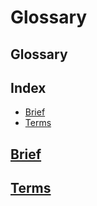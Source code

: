 <!--- README generated by rdme: https://github.com/menatl32/rdme --->
# Glossary
## Glossary

## Index

  - [Brief](#Brief)
  - [Terms](#Terms)

## [Brief](#Index)

## [Terms](#Index)
